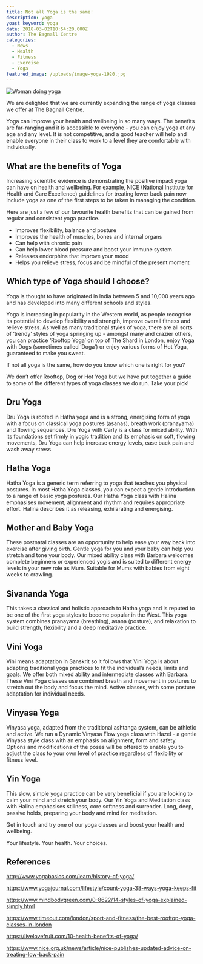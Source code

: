 ```yaml
---
title: Not all Yoga is the same!
description: yoga
yoast_keyword: yoga
date: 2018-03-02T10:54:20.000Z
author: The Bagnall Centre
categories:
  - News
  - Health
  - Fitness
  - Exercise
  - Yoga
featured_image: /uploads/image-yoga-1920.jpg
---
```

![Woman doing yoga](/uploads/image-yoga-blogs.jpg)

We are delighted that we are currently expanding the range of yoga classes we offer at The Bagnall Centre. 

Yoga can improve your health and wellbeing in so many ways. The benefits are far-ranging and it is accessible to everyone - you can enjoy yoga at any age and any level. It is not competitive, and a good teacher will help and enable everyone in their class to work to a level they are comfortable with individually.  

## What are the benefits of Yoga

Increasing scientific evidence is demonstrating the positive impact yoga can have on health and wellbeing. For example, NICE (National Institute for Health and Care Excellence) guidelines for treating lower back pain now include yoga as one of the first steps to be taken in managing the condition.

Here are just a few of our favourite health benefits that can be gained from regular and consistent yoga practice.

* Improves flexibility, balance and posture
* Improves the health of muscles, bones and internal organs
* Can help with chronic pain
* Can help lower blood pressure and boost your immune system
* Releases endorphins that improve your mood
* Helps you relieve stress, focus and be mindful of the present moment

## Which type of Yoga should I choose?

Yoga is thought to have originated in India between 5 and 10,000 years ago and has developed into many different schools and styles. 

Yoga is increasing in popularity in the Western world, as people recognise its potential to develop flexibility and strength, improve overall fitness and relieve stress. As well as many traditional styles of yoga, there are all sorts of ‘trendy’ styles of yoga springing up - amongst many and crazier others, you can practice ‘Rooftop Yoga’ on top of The Shard in London, enjoy Yoga with Dogs (sometimes called ‘Doga’) or enjoy various forms of Hot Yoga, guaranteed to make you sweat. 

If not all yoga is the same, how do you know which one is right for you?

We don’t offer Rooftop, Dog or Hot Yoga but we have put together a guide to some of the different types of yoga classes we do run. Take your pick! 

## Dru Yoga

Dru Yoga is rooted in Hatha yoga and is a strong, energising form of yoga with a focus on classical yoga postures (asanas), breath work (pranayama) and flowing sequences. Dru Yoga with Carly is a class for mixed ability. With its foundations set firmly in yogic tradition and its emphasis on soft, flowing movements, Dru Yoga can help increase energy levels, ease back pain and wash away stress. 

## Hatha Yoga

Hatha Yoga is a generic term referring to yoga that teaches you physical postures. In most Hatha Yoga classes, you can expect a gentle introduction to a range of basic yoga postures. Our Hatha Yoga class with Halina emphasises movement, alignment and rhythm and requires appropriate effort. Halina describes it as releasing, exhilarating and energising.

## Mother and Baby Yoga

These postnatal classes are an opportunity to help ease your way back into exercise after giving birth. Gentle yoga for you and your baby can help you stretch and tone your body. Our mixed ability class with Barbara welcomes complete beginners or experienced yogis and is suited to different energy levels in your new role as Mum. Suitable for Mums with babies from eight weeks to crawling. 

## Sivananda Yoga

This takes a classical and holistic approach to Hatha yoga and is reputed to be one of the first yoga styles to become popular in the West. This yoga system combines pranayama (breathing), asana (posture), and relaxation to build strength, flexibility and a deep meditative practice.  

## Vini Yoga

Vini means adaptation in Sanskrit so it follows that Vini Yoga is about adapting traditional yoga practices to fit the individual’s needs, limits and goals. We offer both mixed ability and intermediate classes with Barbara. These Vini Yoga classes use combined breath and movement in postures to stretch out the body and focus the mind. Active classes, with some posture adaptation for individual needs. 

## Vinyasa Yoga 

Vinyasa yoga, adapted from the traditional ashtanga system, can be athletic and active. We run a Dynamic Vinyasa Flow yoga class with Hazel - a gentle Vinyasa style class with an emphasis on alignment, form and safety. Options and modifications of the poses will be offered to enable you to adjust the class to your own level of practice regardless of flexibility or fitness level. 

## Yin Yoga

This slow, simple yoga practice can be very beneficial if you are looking to calm your mind and stretch your body. Our Yin Yoga and Meditation class with Halina emphasises stillness, core softness and surrender. Long, deep, passive holds, preparing your body and mind for meditation. 

Get in touch and try one of our yoga classes and boost your health and wellbeing. 

Your lifestyle. Your health. Your choices. 

## References

<http://www.yogabasics.com/learn/history-of-yoga/> 

<https://www.yogajournal.com/lifestyle/count-yoga-38-ways-yoga-keeps-fit> 

<https://www.mindbodygreen.com/0-8622/14-styles-of-yoga-explained-simply.html> 

<https://www.timeout.com/london/sport-and-fitness/the-best-rooftop-yoga-classes-in-london> 

<https://livelovefruit.com/10-health-benefits-of-yoga/> 

<https://www.nice.org.uk/news/article/nice-publishes-updated-advice-on-treating-low-back-pain>
